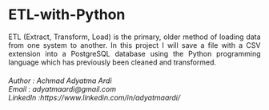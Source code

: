 # ETL-with-Python
<p align="justify" >
ETL (Extract, Transform, Load) is the primary, older method of loading data from one system to another. In this project I will save a file with a CSV extension into a PostgreSQL database using the Python programming language which has previously been cleaned and transformed.
</p>

<h6>
Author : Achmad Adyatma Ardi <br>
Email  : adyatmaardi@gmail.com <br>
LinkedIn :https://www.linkedin.com/in/adyatmaardi/ <br>
</h6>
